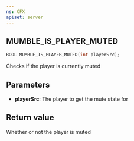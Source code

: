 ```yaml
---
ns: CFX
apiset: server
---
```

## MUMBLE_IS_PLAYER_MUTED

```c
BOOL MUMBLE_IS_PLAYER_MUTED(int playerSrc);
```

Checks if the player is currently muted

## Parameters
* **playerSrc**: The player to get the mute state for

## Return value
Whether or not the player is muted